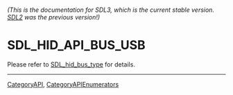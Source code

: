 ###### (This is the documentation for SDL3, which is the current stable version. [SDL2](https://wiki.libsdl.org/SDL2/) was the previous version!)
# SDL_HID_API_BUS_USB

Please refer to [SDL_hid_bus_type](SDL_hid_bus_type) for details.

----
[CategoryAPI](CategoryAPI), [CategoryAPIEnumerators](CategoryAPIEnumerators)

